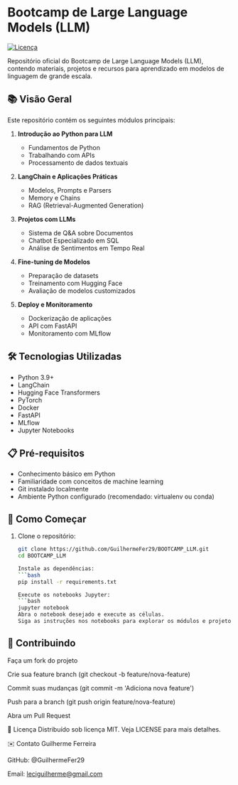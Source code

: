# Bootcamp de Large Language Models (LLM)

[![Licença](https://img.shields.io/badge/Licença-ISC-blue.svg)](LICENSE)

Repositório oficial do Bootcamp de Large Language Models (LLM), contendo materiais, projetos e recursos para aprendizado em modelos de linguagem de grande escala.

## 📚 Visão Geral

Este repositório contém os seguintes módulos principais:

1. **Introdução ao Python para LLM**
   - Fundamentos de Python
   - Trabalhando com APIs
   - Processamento de dados textuais

2. **LangChain e Aplicações Práticas**
   - Modelos, Prompts e Parsers
   - Memory e Chains
   - RAG (Retrieval-Augmented Generation)

3. **Projetos com LLMs**
   - Sistema de Q&A sobre Documentos
   - Chatbot Especializado em SQL
   - Análise de Sentimentos em Tempo Real

4. **Fine-tuning de Modelos**
   - Preparação de datasets
   - Treinamento com Hugging Face
   - Avaliação de modelos customizados

5. **Deploy e Monitoramento**
   - Dockerização de aplicações
   - API com FastAPI
   - Monitoramento com MLflow

## 🛠 Tecnologias Utilizadas

- Python 3.9+
- LangChain
- Hugging Face Transformers
- PyTorch
- Docker
- FastAPI
- MLflow
- Jupyter Notebooks

## 📋 Pré-requisitos

- Conhecimento básico em Python
- Familiaridade com conceitos de machine learning
- Git instalado localmente
- Ambiente Python configurado (recomendado: virtualenv ou conda)

## 🚀 Como Começar

1. Clone o repositório:
   ```bash
   git clone https://github.com/GuilhermeFer29/BOOTCAMP_LLM.git
   cd BOOTCAMP_LLM

   Instale as dependências:
   ```bash
   pip install -r requirements.txt

   Execute os notebooks Jupyter:
   ```bash
   jupyter notebook
   Abra o notebook desejado e execute as células.
   Siga as instruções nos notebooks para explorar os módulos e projetos.
   
## 🤝 Contribuindo
Faça um fork do projeto

Crie sua feature branch (git checkout -b feature/nova-feature)

Commit suas mudanças (git commit -m 'Adiciona nova feature')

Push para a branch (git push origin feature/nova-feature)

Abra um Pull Request

📜 Licença
Distribuído sob licença MIT. Veja LICENSE para mais detalhes.

✉️ Contato
Guilherme Ferreira

GitHub: @GuilhermeFer29

Email: leciguilherme@gmail.com